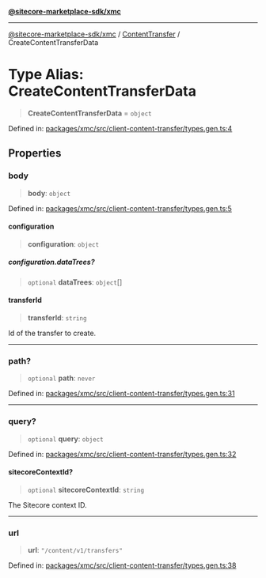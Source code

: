 [**@sitecore-marketplace-sdk/xmc**](../../../../README.md)

***

[@sitecore-marketplace-sdk/xmc](../../../../README.md) / [ContentTransfer](../README.md) / CreateContentTransferData

# Type Alias: CreateContentTransferData

> **CreateContentTransferData** = `object`

Defined in: [packages/xmc/src/client-content-transfer/types.gen.ts:4](https://github.com/Sitecore/marketplace-sdk/blob/893df143248e67d8c66e942a96045542130259a0/packages/xmc/src/client-content-transfer/types.gen.ts#L4)

## Properties

### body

> **body**: `object`

Defined in: [packages/xmc/src/client-content-transfer/types.gen.ts:5](https://github.com/Sitecore/marketplace-sdk/blob/893df143248e67d8c66e942a96045542130259a0/packages/xmc/src/client-content-transfer/types.gen.ts#L5)

#### configuration

> **configuration**: `object`

##### configuration.dataTrees?

> `optional` **dataTrees**: `object`[]

#### transferId

> **transferId**: `string`

Id of the transfer to create.

***

### path?

> `optional` **path**: `never`

Defined in: [packages/xmc/src/client-content-transfer/types.gen.ts:31](https://github.com/Sitecore/marketplace-sdk/blob/893df143248e67d8c66e942a96045542130259a0/packages/xmc/src/client-content-transfer/types.gen.ts#L31)

***

### query?

> `optional` **query**: `object`

Defined in: [packages/xmc/src/client-content-transfer/types.gen.ts:32](https://github.com/Sitecore/marketplace-sdk/blob/893df143248e67d8c66e942a96045542130259a0/packages/xmc/src/client-content-transfer/types.gen.ts#L32)

#### sitecoreContextId?

> `optional` **sitecoreContextId**: `string`

The Sitecore context ID.

***

### url

> **url**: `"/content/v1/transfers"`

Defined in: [packages/xmc/src/client-content-transfer/types.gen.ts:38](https://github.com/Sitecore/marketplace-sdk/blob/893df143248e67d8c66e942a96045542130259a0/packages/xmc/src/client-content-transfer/types.gen.ts#L38)
